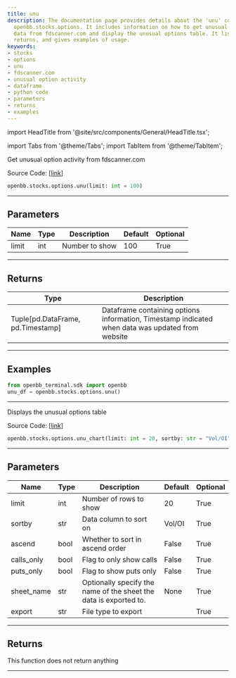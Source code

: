 ```yaml
---
title: unu
description: The documentation page provides details about the 'unu' command from
  openbb.stocks.options. It includes information on how to get unusual option activity
  data from fdscanner.com and display the unusual options table. It lists parameters,
  returns, and gives examples of usage.
keywords:
- stocks
- options
- unu
- fdscanner.com
- unusual option activity
- dataframe
- python code
- parameters
- returns
- examples
---
```


import HeadTitle from '@site/src/components/General/HeadTitle.tsx';

<HeadTitle title="stocks.options.unu - Reference | OpenBB SDK Docs" />

import Tabs from '@theme/Tabs';
import TabItem from '@theme/TabItem';

<Tabs>
<TabItem value="model" label="Model" default>

Get unusual option activity from fdscanner.com

Source Code: [[link](https://github.com/OpenBB-finance/OpenBBTerminal/tree/main/openbb_terminal/stocks/options/fdscanner_model.py#L18)]

```python wordwrap
openbb.stocks.options.unu(limit: int = 100)
```

---

## Parameters

| Name | Type | Description | Default | Optional |
| ---- | ---- | ----------- | ------- | -------- |
| limit | int | Number to show | 100 | True |


---

## Returns

| Type | Description |
| ---- | ----------- |
| Tuple[pd.DataFrame, pd.Timestamp] | Dataframe containing options information, Timestamp indicated when data was updated from website |
---

## Examples

```python
from openbb_terminal.sdk import openbb
unu_df = openbb.stocks.options.unu()
```

---



</TabItem>
<TabItem value="view" label="Chart">

Displays the unusual options table

Source Code: [[link](https://github.com/OpenBB-finance/OpenBBTerminal/tree/main/openbb_terminal/stocks/options/fdscanner_view.py#L16)]

```python wordwrap
openbb.stocks.options.unu_chart(limit: int = 20, sortby: str = "Vol/OI", ascend: bool = False, calls_only: bool = False, puts_only: bool = False, export: str = "", sheet_name: Optional[str] = None)
```

---

## Parameters

| Name | Type | Description | Default | Optional |
| ---- | ---- | ----------- | ------- | -------- |
| limit | int | Number of rows to show | 20 | True |
| sortby | str | Data column to sort on | Vol/OI | True |
| ascend | bool | Whether to sort in ascend order | False | True |
| calls_only | bool | Flag to only show calls | False | True |
| puts_only | bool | Flag to show puts only | False | True |
| sheet_name | str | Optionally specify the name of the sheet the data is exported to. | None | True |
| export | str | File type to export |  | True |


---

## Returns

This function does not return anything

---



</TabItem>
</Tabs>